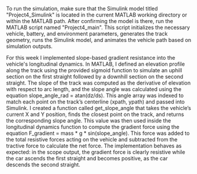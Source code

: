 To run the simulation, make sure that the Simulink model titled "Project4\_Simulink" is located in the current MATLAB working directory or within the MATLAB path. After confirming the model is there, run the MATLAB script named "Project4\_main". This script initializes the necessary vehicle, battery, and environment parameters, generates the track geometry, runs the Simulink model, and animates the vehicle path based on simulation outputs.

For this week I implemented slope-based gradient resistance into the vehicle's longitudinal dynamics. In MATLAB, I defined an elevation profile along the track using the provided sigmoid function to simulate an uphill section on the first straight followed by a downhill section on the second straight. The slope of the track was computed as the derivative of elevation with respect to arc length, and the slope angle was calculated using the equation slope\_angle\_rad \= atan(dz/ds). This angle array was indexed to match each point on the track’s centerline (xpath, ypath) and passed into Simulink. I created a function called get\_slope\_angle that takes the vehicle’s current X and Y position, finds the closest point on the track, and returns the corresponding slope angle. This value was then used inside the longitudinal dynamics function to compute the gradient force using the equation F\_gradient \= mass \* g \* sin(slope\_angle). This force was added to the total resistive forces acting on the vehicle and subtracted from the tractive force to calculate the net force. The implementation behaves as expected: in the scope output, the gradient force is clearly resistive while the car ascends the first straight and becomes positive, as the car descends the second straight.

